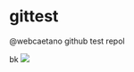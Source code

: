 # gittest
@webcaetano github test repol

bk
![](http://google.github.io/material-design-icons/maps/svg/production/ic_beenhere_24px.svg)

